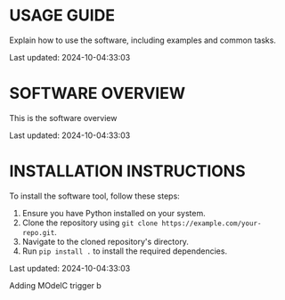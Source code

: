 # USAGE GUIDE

Explain how to use the software, including examples and common tasks.

Last updated: 2024-10-04:33:03

# SOFTWARE OVERVIEW

This is the software overview

Last updated: 2024-10-04:33:03

# INSTALLATION INSTRUCTIONS

To install the software tool, follow these steps:

1. Ensure you have Python installed on your system.
2. Clone the repository using `git clone https://example.com/your-repo.git`.
3. Navigate to the cloned repository's directory.
4. Run `pip install .` to install the required dependencies.

Last updated: 2024-10-04:33:03

Adding MOdelC trigger b
